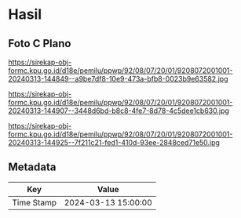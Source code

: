 # Hasil

## Foto C Plano

https://sirekap-obj-formc.kpu.go.id/d18e/pemilu/ppwp/92/08/07/20/01/9208072001001-20240313-144849--a9be7df8-10e9-473a-bfb8-0023b9e63582.jpg

https://sirekap-obj-formc.kpu.go.id/d18e/pemilu/ppwp/92/08/07/20/01/9208072001001-20240313-144907--3448d6bd-b8c8-4fe7-8d78-4c5dee1cb630.jpg

https://sirekap-obj-formc.kpu.go.id/d18e/pemilu/ppwp/92/08/07/20/01/9208072001001-20240313-144925--7f211c21-fed1-410d-93ee-2848ced71e50.jpg


## Metadata

| Key        | Value               |
| ---------- | ------------------- |
| Time Stamp | 2024-03-13 15:00:00 |



